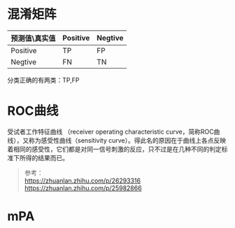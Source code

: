 # 混淆矩阵

| 预测值\真实值 |  Positive  | Negtive  |
|  ----  | ----  | ----  |
| Positive | TP |  FP |
| Negtive  | FN |  TN |

分类正确的有两类：TP,FP

# ROC曲线

受试者工作特征曲线 （receiver operating characteristic curve，简称ROC曲线），又称为感受性曲线（sensitivity curve）。得此名的原因在于曲线上各点反映着相同的感受性，它们都是对同一信号刺激的反应，只不过是在几种不同的判定标准下所得的结果而已。
>参考：\
><https://zhuanlan.zhihu.com/p/26293316> 
><https://zhuanlan.zhihu.com/p/25982866>

# mPA

